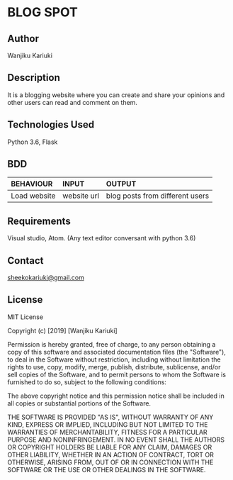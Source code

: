 # BLOG SPOT

## Author

Wanjiku Kariuki

## Description
It is a blogging website where you can create and share your opinions and other users can read and comment on them.

## Technologies Used

Python 3.6, Flask

## BDD

| BEHAVIOUR    | INPUT   |  OUTPUT |
| :------------- | :------------- | :--------------- |
| Load website | website url | blog posts from different users |



## Requirements

Visual studio, Atom.
(Any text editor conversant with python 3.6)

## Contact

sheekokariuki@gmail.com

## License
 
MIT License

Copyright (c) [2019] [Wanjiku Kariuki]

Permission is hereby granted, free of charge, to any person obtaining a copy
of this software and associated documentation files (the "Software"), to deal
in the Software without restriction, including without limitation the rights
to use, copy, modify, merge, publish, distribute, sublicense, and/or sell
copies of the Software, and to permit persons to whom the Software is
furnished to do so, subject to the following conditions:

The above copyright notice and this permission notice shall be included in all
copies or substantial portions of the Software.

THE SOFTWARE IS PROVIDED "AS IS", WITHOUT WARRANTY OF ANY KIND, EXPRESS OR
IMPLIED, INCLUDING BUT NOT LIMITED TO THE WARRANTIES OF MERCHANTABILITY,
FITNESS FOR A PARTICULAR PURPOSE AND NONINFRINGEMENT. IN NO EVENT SHALL THE
AUTHORS OR COPYRIGHT HOLDERS BE LIABLE FOR ANY CLAIM, DAMAGES OR OTHER
LIABILITY, WHETHER IN AN ACTION OF CONTRACT, TORT OR OTHERWISE, ARISING FROM,
OUT OF OR IN CONNECTION WITH THE SOFTWARE OR THE USE OR OTHER DEALINGS IN THE
SOFTWARE.